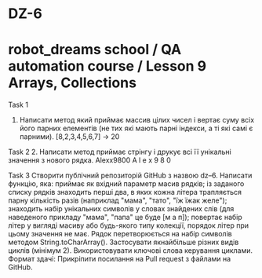 # DZ-6
robot_dreams school / QA automation course / Lesson 9 Arrays, Collections
====================
Task 1 
 1. Написати метод який приймає массив цілих чисел і вертає суму всіх його парних елементів
    (не тих які мають парні індекси, а ті які самі є парними). [8,2,3,4,5,6,7] -> 20

Task 2
2. Написати метод приймає стрінгу і друкує всі її унікальні значення з нового рядка.
      Alexx9800
      A
      l
      e
      x
      9
      8
      0
      
Task 3
Створити публічний репозиторій GitHub з назвою dz–6.
Написати функцію, яка:
приймає як вхідний параметр масив рядків;
із заданого списку рядків знаходить перші два, в яких кожна літера трапляється парну кількість разів (наприклад "мама", "тато", "їж їжак желе");
знаходить набір унікальних символів у словах знайдених слів (для наведеного прикладу "мама", "папа" це буде [м а п]);
повертає набір літер у вигляді масиву або будь-якого типу колекції, порядок літер при цьому значення не має.
Рядок перетворюється на набір символів методом String.toCharArray().
Застосувати якнайбільше різних видів циклів (мінімум 2).
Використовувати ключові слова керування циклами.
Формат здачі: Прикріпити посилання на Pull request з файлами на GitHub.
